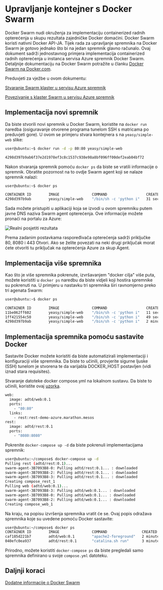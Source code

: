 <properties
   pageTitle="Azure Upravljanje servisom spremnik kontejner s Docker Swarm | Microsoft Azure"
   description="Implementacija spremnika Docker Swarm u servisu Azure spremnik"
   services="container-service"
   documentationCenter=""
   authors="neilpeterson"
   manager="timlt"
   editor=""
   tags="acs, azure-container-service"
   keywords="Docker, spremnika, Micro-servisima, Mesos, Azure"/>

<tags
   ms.service="container-service"
   ms.devlang="na"
   ms.topic="get-started-article"
   ms.tgt_pltfrm="na"
   ms.workload="na"
   ms.date="09/13/2016"
   ms.author="timlt"/>

# <a name="container-management-with-docker-swarm"></a>Upravljanje kontejner s Docker Swarm

Docker Swarm nudi okruženja za implementaciju containerized radnih opterećenja u skupu rezultata zajedničke Docker domaćini. Docker Swarm koristi nativni Docker API-JA. Tijek rada za upravljanje spremnika na Docker Swarm je gotovo jednako što bi na jedan spremnik glavno računalo. Ovaj dokument sadrži jednostavnog primjera implementacija containerized radnih opterećenja u instanca servisa Azure spremnik Docker Swarm. Detaljnije dokumentaciju na Docker Swarm potražite u članku [Docker Swarm na Docker.com](https://docs.docker.com/swarm/).

Preduvjeti za vježbe u ovom dokumentu:

[Stvaranje Swarm klaster u servisu Azure spremnik](container-service-deployment.md)

[Povezivanje s klaster Swarm u servisu Azure spremnik](container-service-connect.md)

## <a name="deploy-a-new-container"></a>Implementacija novi spremnik

Da biste stvorili novi spremnik u Docker Swarm, koristite na `docker run` naredba (osiguravanje otvorene programa tunelom SSH s matricama po preduvjeti gore). U ovom se primjeru stvara kontejnera s na `yeasy/simple-web` slike:


```bash
user@ubuntu:~$ docker run -d -p 80:80 yeasy/simple-web

4298d397b9ab6f37e2d1978ef3c8c1537c938e98a8bf096ff00def2eab04bf72
```

Nakon stvaranja spremnik pomoću `docker ps` da biste se vratili informacije o spremnik. Obratite pozornost na to ovdje Swarm agent koji se nalaze spremnik nalazi:


```bash
user@ubuntu:~$ docker ps

CONTAINER ID        IMAGE               COMMAND                  CREATED             STATUS              PORTS                 NAMES
4298d397b9ab        yeasy/simple-web    "/bin/sh -c 'python i"   31 seconds ago      Up 9 seconds        10.0.0.5:80->80/tcp   swarm-agent-34A73819-1/happy_allen
```  

Sada možete pristupiti u aplikaciji koja se izvodi u ovom spremniku putem javne DNS naziva Swarm agent opterećenja. Ove informacije možete pronaći na portalu za Azure:  


![Realni posjetiti rezultata](media/real-visit.jpg)  

Prema zadanim postavkama raspoređivača opterećenja sadrži priključke 80, 8080 i 443 Otvori. Ako se želite povezati na neki drugi priključak morat ćete otvoriti tu priključak na opterećenja Azure za skup Agent.

## <a name="deploy-multiple-containers"></a>Implementacija više spremnika

Kao što je više spremnika pokrenute, izvršavanjem "docker cilja" više puta, možete koristiti u `docker ps` naredbu da biste vidjeli koji hostira spremnike su pokrenuti na. U primjeru u nastavku tri spremnika širi ravnomjerno preko tri agenata Swarm:  


```bash
user@ubuntu:~$ docker ps

CONTAINER ID        IMAGE               COMMAND                  CREATED             STATUS              PORTS                 NAMES
11be062ff602        yeasy/simple-web    "/bin/sh -c 'python i"   11 seconds ago      Up 10 seconds       10.0.0.6:83->80/tcp   swarm-agent-34A73819-2/clever_banach
1ff421554c50        yeasy/simple-web    "/bin/sh -c 'python i"   49 seconds ago      Up 48 seconds       10.0.0.4:82->80/tcp   swarm-agent-34A73819-0/stupefied_ride
4298d397b9ab        yeasy/simple-web    "/bin/sh -c 'python i"   2 minutes ago       Up 2 minutes        10.0.0.5:80->80/tcp   swarm-agent-34A73819-1/happy_allen
```  

## <a name="deploy-containers-by-using-docker-compose"></a>Implementacija spremnika pomoću sastavite Docker

Sastavite Docker možete koristiti da biste automatizirali implementaciji i konfiguraciji više spremnika. Da biste to učinili, provjerite sigurne ljuske (SSH) tunelom je stvorena te da varijabla DOCKER_HOST postavljen (vidi iznad stara requisites).

Stvaranje datoteke docker compose.yml na lokalnom sustavu. Da biste to učinili, koristite ovaj [uzorka](https://raw.githubusercontent.com/rgardler/AzureDevTestDeploy/master/docker-compose.yml).

```bash
web:
  image: adtd/web:0.1
  ports:
    - "80:80"
  links:
    - rest:rest-demo-azure.marathon.mesos
rest:
  image: adtd/rest:0.1
  ports:
    - "8080:8080"

```

Pokrenite `docker-compose up -d` da biste pokrenuli implementacijama spremnik:


```bash
user@ubuntu:~/compose$ docker-compose up -d
Pulling rest (adtd/rest:0.1)...
swarm-agent-3B7093B8-0: Pulling adtd/rest:0.1... : downloaded
swarm-agent-3B7093B8-2: Pulling adtd/rest:0.1... : downloaded
swarm-agent-3B7093B8-3: Pulling adtd/rest:0.1... : downloaded
Creating compose_rest_1
Pulling web (adtd/web:0.1)...
swarm-agent-3B7093B8-3: Pulling adtd/web:0.1... : downloaded
swarm-agent-3B7093B8-0: Pulling adtd/web:0.1... : downloaded
swarm-agent-3B7093B8-2: Pulling adtd/web:0.1... : downloaded
Creating compose_web_1
```

Na kraju, na popisu izvršenja spremnika vratit će se. Ovaj popis odražava spremnika koje su uvedene pomoću Docker sastavite:


```bash
user@ubuntu:~/compose$ docker ps
CONTAINER ID        IMAGE               COMMAND                CREATED             STATUS              PORTS                     NAMES
caf185d221b7        adtd/web:0.1        "apache2-foreground"   2 minutes ago       Up About a minute   10.0.0.4:80->80/tcp       swarm-agent-3B7093B8-0/compose_web_1
040efc0ea937        adtd/rest:0.1       "catalina.sh run"      3 minutes ago       Up 2 minutes        10.0.0.4:8080->8080/tcp   swarm-agent-3B7093B8-0/compose_rest_1
```

Prirodno, možete koristiti `docker-compose ps` da biste pregledali samo spremnika definirano u svoje `compose.yml` datoteku.

## <a name="next-steps"></a>Daljnji koraci

[Dodatne informacije o Docker Swarm](https://docs.docker.com/swarm/)
